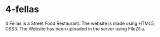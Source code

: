 # 4-fellas
4 Fellas is a Street Food Restaurant. The website is made using HTML5, CSS3. The Website has been uploaded in the server using FileZilla.
